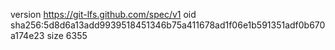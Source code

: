 version https://git-lfs.github.com/spec/v1
oid sha256:5d8d6a13add9939518451346b75a411678ad1f06e1b591351adf0b670a174e23
size 6355
